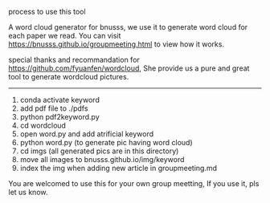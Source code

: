 process to use this tool


A word cloud generator for bnusss, we use it to generate word cloud for each paper we read. You can visit https://bnusss.github.io/groupmeeting.html to view how it works.


special thanks and recommandation for https://github.com/fyuanfen/wordcloud, She provide us a pure and great tool to generate wordcloud pictures.


---------

1. conda activate keyword
2. add pdf file to ./pdfs
3. python pdf2keyword.py
4. cd wordcloud
5. open word.py and add atrificial keyword
6. python word.py (to generate pic having word cloud)
7. cd imgs (all generated pics are in this directory)
8. move all images to bnusss.github.io/img/keyword
9. index the img when adding new article in groupmeeting.md



You are welcomed to use this for your own group meetting, If you use it, pls let us know.